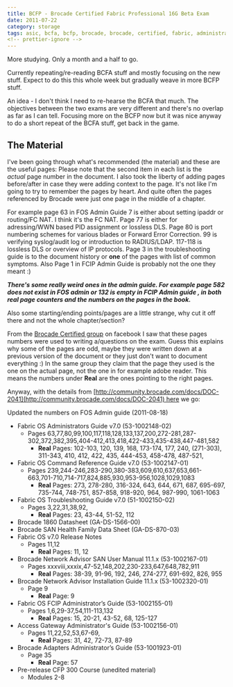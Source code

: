 ```yaml
---
title: BCFP - Brocade Certified Fabric Professional 16G Beta Exam
date: 2011-07-22
category: storage
tags: asic, bcfa, bcfp, brocade, brocade, certified, fabric, administrator, brocade, certified, fabric, professional, certification, exam, fos, san, storage, storage, network
<!-- prettier-ignore -->
---
```


More studying. Only a month and a half to go.

Currently repeating/re-reading BCFA stuff and mostly focusing on the new stuff. Expect to do this this whole week but gradually weave in more BCFP stuff.

An idea - I don't think I need to re-hearse the BCFA that much. The objectives between the two exams are very different and there's no overlap as far as I can tell. Focusing more on the BCFP now but it was nice anyway to do a short repeat of the BCFA stuff, get back in the game.

## The Material

I've been going through what's recommended (the material) and these are the useful pages: Please note that the second item in each list is the _actual_ page number in the document. I also took the liberty of adding pages before/after in case they were adding context to the page. It's not like I'm going to try to remember the pages by heart. And quite often the pages referenced by Brocade were just one page in the middle of a chapter.

For example page 63 in FOS Admin Guide 7 is either about setting ipaddr or routing/FC NAT. I think it's the FC NAT. Page 77 is either for adressing/WWN based PID assignment or lossless DLS. Page 80 is port numbering schemes for various blades or Forward Error Correction. 99 is verifying syslog/audit log or introduction to RADIUS/LDAP. 117-118 is lossless DLS or overview of IP protocols. Page 3 in the troubleshooting guide is to the document history or **one** of the pages with list of common symptoms. Also Page 1 in FCIP Admin Guide is probably not the one they meant :)

**_There's some really weird ones in the admin guide. For example page 582 does not exist in FOS admin or 132 is empty in FCIP Admin guide , in both real page counters and the numbers on the pages in the book._**

Also some starting/ending points/pages are a little strange, why cut it off there and not the whole chapter/section?

From the [Brocade Certified group](http://www.facebook.com/pages/Brocade-Certified/161604617227755 "link to facebook") on facebook I saw that these pages numbers were used to writing a/questions on the exam. Guess this explains why some of the pages are odd, maybe they were written down at a previous version of the document or they just don't want to document everything :) In the same group they claim that the page they used is the one on the actual page, not the one in for example adobe reader. This means the numbers under **Real** are the ones pointing to the right pages.

Anyway, with the details from [http://community.brocade.com/docs/DOC-2041](http://community.brocade.com/docs/DOC-2041) here we go:

Updated the numbers on FOS Admin guide (2011-08-18)

- Fabric OS Administrators Guide v7.0 (53-1002148-02)
  - Pages 63,77,80,99,100,117,118,128,133,137,200,272-281,287-302,372,382,395,404-412,413,418,422-433,435-438,447-481,582
    - **Real** Pages: 102-103, 120, 139, 168, 173-174, 177, 240, (271-303), 311-343, 410, 412, 422, 435, 444-453, 458-478, 487-521,
- Fabric OS Command Reference Guide v7.0 (53-1002147-01)
  - Pages 239,244-246,283-290,380-383,609,610,637,653,661-663,701-710,714-717,824,885,930,953-956,1028,1029,1083
    - **Real** Pages: 273, 278-280, 316-324, 643, 644, 671, 687, 695-697, 735-744, 748-751, 857-858, 918-920, 964, 987-990, 1061-1063
- Fabric OS Troubleshooting Guide v7.0 (51-1002150-02)
  - Pages 3,22,31,38,92,
    - **Real** Pages: 23, 43-44, 51-52, 112
- Brocade 1860 Datasheet (GA-DS-1566-00)
- Brocade SAN Health Family Data Sheet (GA-DS-870-03)
- Fabric OS v7.0 Release Notes
  - Pages 11,12
    - **Real** Pages: 11, 12
- Brocade Network Advisor SAN User Manual 11.1.x (53-1002167-01)
  - Pages xxxviii,xxxix,47-52,148,202,230-233,647,648,782,911
    - **Real** Pages: 38-39, 91-96, 192, 246, 274-277, 691-692, 826, 955
- Brocade Network Advisor Installation Guide 11.1.x (53-1002320-01)
  - Page 9
    - **Real** Page: 9
- Fabric OS FCIP Administrator’s Guide (53-1002155-01)
  - Pages 1,6,29-37,54,111-113,132
    - **Real** Pages: 15, 20-21, 43-52, 68, 125-127
- Access Gateway Administrator's Guide (53-1002156-01)
  - Pages 11,22,52,53,67-69,
    - **Real** Pages: 31, 42, 72-73, 87-89
- Brocade Adapters Administrator’s Guide (53-1001923-01)
  - Page 35
    - **Real** Page: 57
- Pre-release CFP 300 Course (unedited material)
  - Modules 2-8
